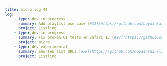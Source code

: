 ```yaml
---
title: micro log 41
log:
    - type: dev-in-progress
      summary: Add playlist use case [#31](https://github.com/noyainrain/listling/issues/31)
      project: Listling
    - type: dev-in-progress
      summary: Fix broken UI tests on Safari 13 [#87](https://github.com/noyainrain/micro/issues/87)
      project: micro
    - type: dev-experimental
      summary: Shorten list URLs [#55](https://github.com/noyainrain/listling/issues/55)
      project: Listling
---
```

